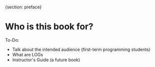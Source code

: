 {section: preface}
# Who is this book for?

To-Do:

* Talk about the intended audience (first-term programming students)
* What are LOGs
* Instructor's Guide (a future book)
